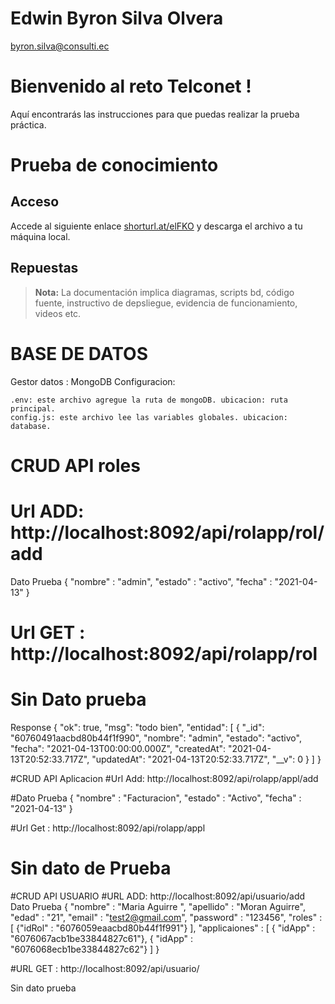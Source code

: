 # Edwin Byron Silva Olvera

byron.silva@consulti.ec


# Bienvenido al reto Telconet !

Aquí encontrarás las instrucciones para que puedas realizar la prueba práctica.

# Prueba de conocimiento
## Acceso

Accede al siguiente enlace [shorturl.at/elFKO](http://shorturl.at/elFKO) y descarga el archivo a tu máquina local.


## Repuestas

> **Nota:** La documentación implica diagramas, scripts bd, código fuente, instructivo de depsliegue, evidencia de funcionamiento, videos etc.


# BASE DE DATOS 
Gestor datos : MongoDB
Configuracion:

	.env: este archivo agregue la ruta de mongoDB. ubicacion: ruta principal. 
	config.js: este archivo lee las variables globales. ubicacion: database.


# CRUD API roles 
# Url ADD: http://localhost:8092/api/rolapp/rol/add
 Dato Prueba
	{
		"nombre" : "admin",
		"estado" : "activo",
		"fecha"  : "2021-04-13"
	}
	
# Url GET : http://localhost:8092/api/rolapp/rol
# Sin Dato prueba

Response
{
    "ok": true,
    "msg": "todo bien",
    "entidad": [
        {
            "_id": "60760491aacbd80b44f1f990",
            "nombre": "admin",
            "estado": "activo",
            "fecha": "2021-04-13T00:00:00.000Z",
            "createdAt": "2021-04-13T20:52:33.717Z",
            "updatedAt": "2021-04-13T20:52:33.717Z",
            "__v": 0
        }
    ]
}

#CRUD API Aplicacion
#Url Add: http://localhost:8092/api/rolapp/appl/add

#Dato Prueba
{
    "nombre" : "Facturacion",
    "estado" : "Activo",
    "fecha" : "2021-04-13"
}

#Url Get : http://localhost:8092/api/rolapp/appl
# Sin dato de Prueba 


#CRUD API USUARIO
#URL ADD: http://localhost:8092/api/usuario/add
Dato Prueba
{
    "nombre" : "Maria Aguirre ",
    "apellido" : "Moran Aguirre",
    "edad"   : "21",
    "email" : "test2@gmail.com",
    "password" : "123456",
    "roles" : [
        {"idRol" : "6076059eaacbd80b44f1f991"}
    ],
    "applicaiones" : [
        { "idApp" : "6076067acb1be33844827c61"},
        { "idApp" : "6076068ecb1be33844827c62"}
    ]
}

#URL GET : http://localhost:8092/api/usuario/

Sin dato prueba



